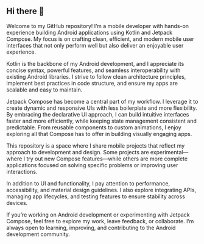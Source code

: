 ## Hi there 👋

Welcome to my GitHub repository! I’m a mobile developer with hands-on experience building Android applications using Kotlin and Jetpack Compose. My focus is on crafting clean, efficient, and modern mobile user interfaces that not only perform well but also deliver an enjoyable user experience.

Kotlin is the backbone of my Android development, and I appreciate its concise syntax, powerful features, and seamless interoperability with existing Android libraries. I strive to follow clean architecture principles, implement best practices in code structure, and ensure my apps are scalable and easy to maintain.

Jetpack Compose has become a central part of my workflow. I leverage it to create dynamic and responsive UIs with less boilerplate and more flexibility. By embracing the declarative UI approach, I can build intuitive interfaces faster and more efficiently, while keeping state management consistent and predictable. From reusable components to custom animations, I enjoy exploring all that Compose has to offer in building visually engaging apps.

This repository is a space where I share mobile projects that reflect my approach to development and design. Some projects are experimental—where I try out new Compose features—while others are more complete applications focused on solving specific problems or improving user interactions.

In addition to UI and functionality, I pay attention to performance, accessibility, and material design guidelines. I also explore integrating APIs, managing app lifecycles, and testing features to ensure stability across devices.

If you’re working on Android development or experimenting with Jetpack Compose, feel free to explore my work, leave feedback, or collaborate. I’m always open to learning, improving, and contributing to the Android development community.
